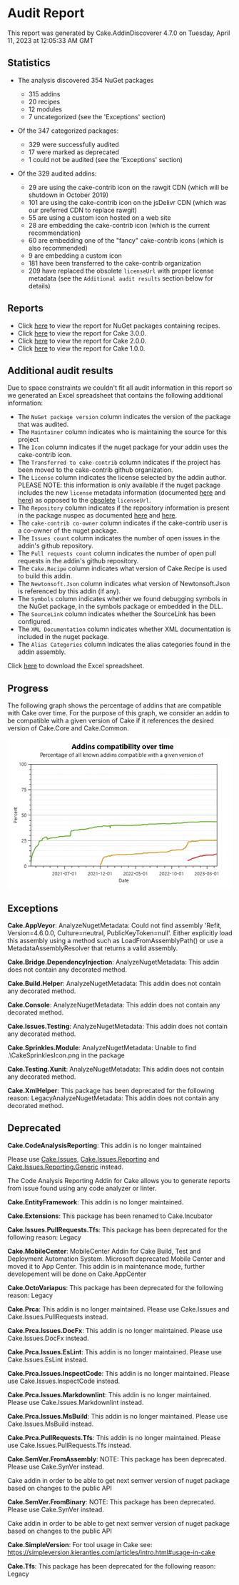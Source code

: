 # Audit Report

This report was generated by Cake.AddinDiscoverer 4.7.0 on Tuesday, April 11, 2023 at 12:05:33 AM GMT

## Statistics

- The analysis discovered 354 NuGet packages
  - 315 addins
  - 20 recipes
  - 12 modules
  - 7 uncategorized (see the 'Exceptions' section)
- Of the 347 categorized packages:
  - 329 were successfully audited
  - 17 were marked as deprecated
  - 1 could not be audited (see the 'Exceptions' section)

- Of the 329 audited addins:
  - 29 are using the cake-contrib icon on the rawgit CDN (which will be shutdown in October 2019)
  - 101 are using the cake-contrib icon on the jsDelivr CDN (which was our preferred CDN to replace rawgit)
  - 55 are using a custom icon hosted on a web site
  - 28 are embedding the cake-contrib icon (which is the current recommendation)
  - 60 are embedding one of the "fancy" cake-contrib icons (which is also recommended)
  - 9 are embedding a custom icon
  - 181 have been transferred to the cake-contrib organization
  - 209 have replaced the obsolete `licenseUrl` with proper license metadata (see the `Additional audit results` section below for details)

## Reports

- Click [here](Audit_for_recipes.md) to view the report for NuGet packages containing recipes.
- Click [here](Audit_for_Cake_3.0.0.md) to view the report for Cake 3.0.0.
- Click [here](Audit_for_Cake_2.0.0.md) to view the report for Cake 2.0.0.
- Click [here](Audit_for_Cake_1.0.0.md) to view the report for Cake 1.0.0.

## Additional audit results

Due to space constraints we couldn't fit all audit information in this report so we generated an Excel spreadsheet that contains the following additional information:

- The `NuGet package version` column indicates the version of the package that was audited.
- The `Maintainer` column indicates who is maintaining the source for this project
- The `Icon` column indicates if the nuget package for your addin uses the cake-contrib icon.
- The `Transferred to cake-contrib` column indicates if the project has been moved to the cake-contrib github organization.
- The `License` column indicates the license selected by the addin author. PLEASE NOTE: this information is only available if the nuget package includes the new `license` metadata information (documented [here](https://docs.microsoft.com/en-us/nuget/reference/nuspec#license) and [here](https://docs.microsoft.com/en-us/nuget/reference/msbuild-targets#packing-a-license-expression-or-a-license-file)) as opposed to the [obsolete](https://github.com/NuGet/Announcements/issues/32) `licenseUrl`.
- The `Repository` column indicates if the repository information is present in the package nuspec as documented [here](https://docs.microsoft.com/en-us/nuget/reference/nuspec#repository) and [here](https://docs.microsoft.com/en-us/nuget/reference/msbuild-targets#pack-target).
- The `cake-contrib co-owner` column indicates if the cake-contrib user is a co-owner of the nuget package.
- The `Issues count` column indicates the number of open issues in the addin's github repository.
- The `Pull requests count` column indicates the number of open pull requests in the addin's github repository.
- The `Cake.Recipe` column indicates what version of Cake.Recipe is used to build this addin.
- The `Newtonsoft.Json` column indicates what version of Newtonsoft.Json is referenced by this addin (if any).
- The `Symbols` column indicates whether we found debugging symbols in the NuGet package, in the symbols package or embedded in the DLL.
- The `SourceLink` column indicates whether the SourceLink has been configured.
- The `XML Documentation` column indicates whether XML documentation is included in the nuget package.
- The `Alias Categories` column indicates the alias categories found in the addin assembly.

Click [here](Audit.xlsx) to download the Excel spreadsheet.

## Progress

The following graph shows the percentage of addins that are compatible with Cake over time. For the purpose of this graph, we consider an addin to be compatible with a given version of Cake if it references the desired version of Cake.Core and Cake.Common.

![Progress over time](Audit_progress.png)

## Exceptions

**Cake.AppVeyor**: AnalyzeNugetMetadata: Could not find assembly 'Refit, Version=4.6.0.0, Culture=neutral, PublicKeyToken=null'. Either explicitly load this assembly using a method such as LoadFromAssemblyPath() or use a MetadataAssemblyResolver that returns a valid assembly.

**Cake.Bridge.DependencyInjection**: AnalyzeNugetMetadata: This addin does not contain any decorated method.

**Cake.Build.Helper**: AnalyzeNugetMetadata: This addin does not contain any decorated method.

**Cake.Console**: AnalyzeNugetMetadata: This addin does not contain any decorated method.

**Cake.Issues.Testing**: AnalyzeNugetMetadata: This addin does not contain any decorated method.

**Cake.Sprinkles.Module**: AnalyzeNugetMetadata: Unable to find .\CakeSprinklesIcon.png in the package

**Cake.Testing.Xunit**: AnalyzeNugetMetadata: This addin does not contain any decorated method.

**Cake.XmlHelper**: This package has been deprecated for the following reason: LegacyAnalyzeNugetMetadata: This addin does not contain any decorated method.

## Deprecated

**Cake.CodeAnalysisReporting**: This addin is no longer maintained

Please use [Cake.Issues](https://github.com/cake-contrib/Cake.Issues), [Cake.Issues.Reporting](https://github.com/cake-contrib/Cake.Issues.Reporting) and
[Cake.Issues.Reporting.Generic](https://github.com/cake-contrib/Cake.Issues.Reporting.Generic) instead.

The Code Analysis Reporting Addin for Cake allows you to generate reports from issue found using any code analyzer or linter.

**Cake.EntityFramework**: This addin is no longer maintained.

**Cake.Extensions**: This package has been renamed to Cake.Incubator

**Cake.Issues.PullRequests.Tfs**: This package has been deprecated for the following reason: Legacy

**Cake.MobileCenter**: MobileCenter Addin for Cake Build, Test and Deployment Automation System. Microsoft deprecated Mobile Center and moved it to App Center.
    This addin is in maintenance mode, further developement will be done on Cake.AppCenter

**Cake.OctoVariapus**: This package has been deprecated for the following reason: Legacy

**Cake.Prca**: This addin is no longer maintained. Please use Cake.Issues and Cake.Issues.PullRequests instead.

**Cake.Prca.Issues.DocFx**: This addin is no longer maintained. Please use Cake.Issues.DocFx instead.

**Cake.Prca.Issues.EsLint**: This addin is no longer maintained. Please use Cake.Issues.EsLint instead.

**Cake.Prca.Issues.InspectCode**: This addin is no longer maintained. Please use Cake.Issues.InspectCode instead.

**Cake.Prca.Issues.Markdownlint**: This addin is no longer maintained. Please use Cake.Issues.Markdownlint instead.

**Cake.Prca.Issues.MsBuild**: This addin is no longer maintained. Please use Cake.Issues.MsBuild instead.

**Cake.Prca.PullRequests.Tfs**: This addin is no longer maintained. Please use Cake.Issues.PullRequests.Tfs instead.

**Cake.SemVer.FromAssembly**: NOTE: This package has been deprecated.  Please use Cake.SynVer instead.

Cake addin in order to be able to get next semver version of nuget package based on changes to the public API

**Cake.SemVer.FromBinary**: NOTE: This package has been deprecated.  Please use Cake.SynVer instead.
    
Cake addin in order to be able to get next semver version of nuget package based on changes to the public API

**Cake.SimpleVersion**: For tool usage in Cake see: https://simpleversion.kieranties.com/articles/intro.html#usage-in-cake

**Cake.Tfs**: This package has been deprecated for the following reason: Legacy

